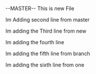 --MASTER--
This is new File

Im Adding second line from master

Im adding the Third line from new

Im adding the fourth line

Im adding the fifth line from branch

Im adding the sixth line from one

